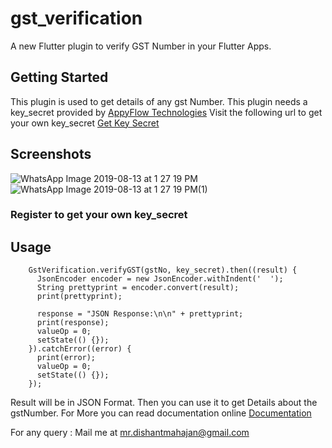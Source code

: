 # gst_verification

A new Flutter plugin to verify GST Number in your Flutter Apps.

## Getting Started

This plugin is used to get details of any gst Number. This plugin needs a key_secret provided by [AppyFlow Technologies](https://appyflow.in/verify-gst/)
Visit the following url to get your own key_secret
[Get Key Secret](https://appyflow.in/verify-gst/#getAPI)

## Screenshots

![WhatsApp Image 2019-08-13 at 1 27 19 PM](https://user-images.githubusercontent.com/25786428/62924706-49c3eb80-bdce-11e9-9331-80cb56e70d53.jpeg)
![WhatsApp Image 2019-08-13 at 1 27 19 PM(1)](https://user-images.githubusercontent.com/25786428/62924708-4af51880-bdce-11e9-8e69-7a7dd003e952.jpeg)


### Register to get your own key_secret


## Usage
```
    GstVerification.verifyGST(gstNo, key_secret).then((result) {
      JsonEncoder encoder = new JsonEncoder.withIndent('  ');
      String prettyprint = encoder.convert(result);
      print(prettyprint);

      response = "JSON Response:\n\n" + prettyprint;
      print(response);
      valueOp = 0;
      setState(() {});
    }).catchError((error) {
      print(error);
      valueOp = 0;
      setState(() {});
    }); 

```

Result will be in JSON Format. Then you can use it to get Details about the gstNumber. For More you can read documentation online
[Documentation](https://appyflow.in/verify-gst/#docs)

For any query :
Mail me at mr.dishantmahajan@gmail.com